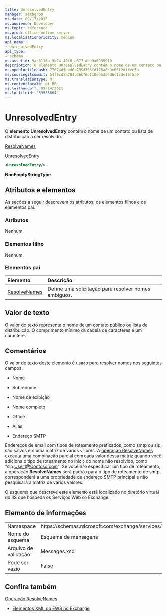 ```yaml
---
title: UnresolvedEntry
manager: sethgros
ms.date: 09/17/2015
ms.audience: Developer
ms.topic: reference
ms.prod: office-online-server
ms.localizationpriority: medium
api_name:
- UnresolvedEntry
api_type:
- schema
ms.assetid: 5ac6116a-3b24-40f8-a877-dbe9a6935919
description: O elemento UnresolvedEntry contém o nome de um contato ou lista de distribuição a ser resolvido.
ms.openlocfilehash: 77074d5aed0a799d355fd176a8c9c06f2dffec5a
ms.sourcegitcommit: 54f6cd5a704b36b76d110ee53a6d6c1c3e15f5a9
ms.translationtype: MT
ms.contentlocale: pt-BR
ms.lasthandoff: 09/24/2021
ms.locfileid: "59538664"
---
```

# <a name="unresolvedentry"></a>UnresolvedEntry

O **elemento UnresolvedEntry** contém o nome de um contato ou lista de distribuição a ser resolvido. 
  
[ResolveNames](resolvenames.md)
  
[UnresolvedEntry](unresolvedentry.md)
  
```xml
<UnresolvedEntry/>
```

 **NonEmptyStringType**
## <a name="attributes-and-elements"></a>Atributos e elementos

As seções a seguir descrevem os atributos, os elementos filhos e os elementos pai.
  
### <a name="attributes"></a>Atributos

Nenhum
  
### <a name="child-elements"></a>Elementos filho

Nenhum.
  
### <a name="parent-elements"></a>Elementos pai

|**Elemento**|**Descrição**|
|:-----|:-----|
|[ResolveNames](resolvenames.md) <br/> |Define uma solicitação para resolver nomes ambíguos.  <br/> |
   
## <a name="text-value"></a>Valor de texto

O valor do texto representa o nome de um contato público ou lista de distribuição. O comprimento mínimo da cadeia de caracteres é um caractere.
  
## <a name="remarks"></a>Comentários

O valor de texto deste elemento é usado para resolver nomes nos seguintes campos:
  
- Nome
    
- Sobrenome
    
- Nome de exibição
    
- Nome completo
    
- Office
    
- Alias
    
- Endereço SMTP
    
Endereços de email com tipos de roteamento prefixados, como smtp ou sip, são salvos em uma matriz de vários valores. A [operação ResolveNames](resolvenames-operation.md) executa uma combinação parcial com cada valor dessa matriz quando você adiciona o tipo de roteamento no início do nome não resolvido, como "sip:User1@Contoso.com". Se você não especificar um tipo de roteamento, a operação **ResolveNames** será padrão para o tipo de roteamento de smtp, corresponderá a uma propriedade de endereço SMTP principal e não pesquisará a matriz de vários valores. 
  
O esquema que descreve este elemento está localizado no diretório virtual do IIS que hospeda os Serviços Web do Exchange.
  
## <a name="element-information"></a>Elemento de informações

|||
|:-----|:-----|
|Namespace  <br/> |https://schemas.microsoft.com/exchange/services/2006/messages  <br/> |
|Nome do esquema  <br/> |Esquema de mensagens  <br/> |
|Arquivo de validação  <br/> |Messages.xsd  <br/> |
|Pode ser vazio  <br/> |False  <br/> |
   
## <a name="see-also"></a>Confira também



[Operação ResolveNames](resolvenames-operation.md)


- [Elementos XML do EWS no Exchange](ews-xml-elements-in-exchange.md)

